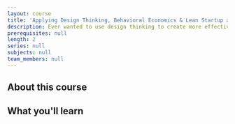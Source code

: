 ```yaml
---
layout: course
title: 'Applying Design Thinking, Behavioral Economics & Lean Startup at Work'
description: Ever wanted to use design thinking to create more effective project outcomes? Plan to have fun practicing these techniques and then commit to trying to apply what youíve learned to one or more of your projects in 24 hours.
prerequisites: null
length: 2
series: null
subjects: null
team_members: null
---
```

## About this course

## What you'll learn